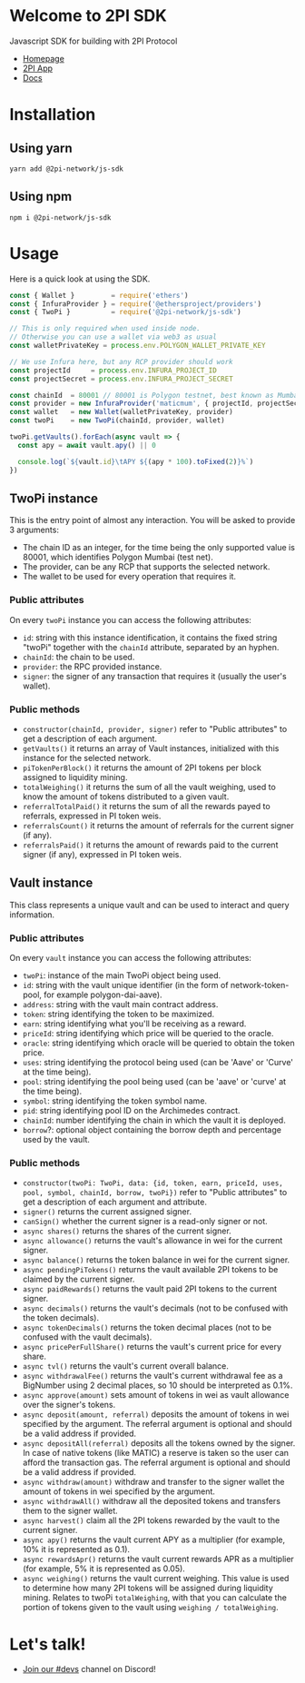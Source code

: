 # Welcome to 2PI SDK

Javascript SDK for building with 2PI Protocol

* [Homepage](https://2pi.network)
* [2PI App](https://app.2pi.network/)
* [Docs](https://docs.2pi.network)

# Installation

## Using yarn

```console
yarn add @2pi-network/js-sdk
```

## Using npm

```console
npm i @2pi-network/js-sdk
```

# Usage

Here is a quick look at using the SDK.

```js
const { Wallet }         = require('ethers')
const { InfuraProvider } = require('@ethersproject/providers')
const { TwoPi }          = require('@2pi-network/js-sdk')

// This is only required when used inside node.
// Otherwise you can use a wallet via web3 as usual
const walletPrivateKey = process.env.POLYGON_WALLET_PRIVATE_KEY

// We use Infura here, but any RCP provider should work
const projectId     = process.env.INFURA_PROJECT_ID
const projectSecret = process.env.INFURA_PROJECT_SECRET

const chainId  = 80001 // 80001 is Polygon testnet, best known as Mumbai
const provider = new InfuraProvider('maticmum', { projectId, projectSecret })
const wallet   = new Wallet(walletPrivateKey, provider)
const twoPi    = new TwoPi(chainId, provider, wallet)

twoPi.getVaults().forEach(async vault => {
  const apy = await vault.apy() || 0

  console.log(`${vault.id}\tAPY ${(apy * 100).toFixed(2)}%`)
})
```


## TwoPi instance

This is the entry point of almost any interaction. You will be asked to provide 3 arguments:

* The chain ID as an integer, for the time being the only supported value is 80001, which identifies Polygon Mumbai (test net).
* The provider, can be any RCP that supports the selected network.
* The wallet to be used for every operation that requires it.

### Public attributes

On every `twoPi` instance you can access the following attributes:

* `id`: string with this instance identification, it contains the fixed string "twoPi" together with the `chainId` attribute, separated by an hyphen.
* `chainId`: the chain to be used.
* `provider`: the RPC provided instance.
* `signer`: the signer of any transaction that requires it (usually the user's wallet).

### Public methods

* `constructor(chainId, provider, signer)` refer to "Public attributes" to get a description of each argument.
* `getVaults()` it returns an array of Vault instances, initialized with this instance for the selected network.
* `piTokenPerBlock()` it returns the amount of 2PI tokens per block assigned to liquidity mining.
* `totalWeighing()` it returns the sum of all the vault weighing, used to know the amount of tokens distributed to a given vault.
* `referralTotalPaid()` it returns the sum of all the rewards payed to referrals, expressed in PI token weis.
* `referralsCount()` it returns the amount of referrals for the current signer (if any).
* `referralsPaid()` it returns the amount of rewards paid to the current signer (if any), expressed in PI token weis.


## Vault instance

This class represents a unique vault and can be used to interact and query information.

### Public attributes

On every `vault` instance you can access the following attributes:

* `twoPi`: instance of the main TwoPi object being used.
* `id`: string with the vault unique identifier (in the form of network-token-pool, for example polygon-dai-aave).
* `address`: string with the vault main contract address.
* `token`: string identifying the token to be maximized.
* `earn`: string identifying what you'll be receiving as a reward.
* `priceId`: string identifying which price will be queried to the oracle.
* `oracle`: string identifying which oracle will be queried to obtain the token price.
* `uses`: string identifying the protocol being used (can be 'Aave' or 'Curve' at the time being).
* `pool`: string identifying the pool being used (can be 'aave' or 'curve' at the time being).
* `symbol`: string identifying the token symbol name.
* `pid`: string identifying pool ID on the Archimedes contract.
* `chainId`: number identifying the chain in which the vault it is deployed.
* `borrow`?: optional object containing the borrow depth and percentage used by the vault.

### Public methods

* `constructor(twoPi: TwoPi, data: {id, token, earn, priceId, uses, pool, symbol, chainId, borrow, twoPi})` refer to "Public attributes" to get a description of each argument and attribute.
* `signer()` returns the current assigned signer.
* `canSign()` whether the current signer is a read-only signer or not.
* `async shares()` returns the shares of the current signer.
* `async allowance()` returns the vault's allowance in wei for the current signer.
* `async balance()` returns the token balance in wei for the current signer.
* `async pendingPiTokens()` returns the vault available 2PI tokens to be claimed by the current signer.
* `async paidRewards()` returns the vault paid 2PI tokens to the current signer.
* `async decimals()` returns the vault's decimals (not to be confused with the token decimals).
* `async tokenDecimals()` returns the token decimal places (not to be confused with the vault decimals).
* `async pricePerFullShare()` returns the vault's current price for every share.
* `async tvl()` returns the vault's current overall balance.
* `async withdrawalFee()` returns the vault's current withdrawal fee as a BigNumber using 2 decimal places, so 10 should be interpreted as 0.1%.
* `async approve(amount)` sets amount of tokens in wei as vault allowance over the signer's tokens.
* `async deposit(amount, referral)` deposits the amount of tokens in wei specified by the argument. The referral argument is optional and should be a valid address if provided.
* `async depositAll(referral)` deposits all the tokens owned by the signer. In case of native tokens (like MATIC) a reserve is taken so the user can afford the transaction gas. The referral argument is optional and should be a valid address if provided.
* `async withdraw(amount)` withdraw and transfer to the signer wallet the amount of tokens in wei specified by the argument.
* `async withdrawAll()` withdraw all the deposited tokens and transfers them to the signer wallet.
* `async harvest()` claim all the 2PI tokens rewarded by the vault to the current signer.
* `async apy()` returns the vault current APY as a multiplier (for example, 10% it is represented as 0.1).
* `async rewardsApr()` returns the vault current rewards APR as a multiplier (for example, 5% it is represented as 0.05).
* `async weighing()` returns the vault current weighing. This value is used to determine how many 2PI tokens will be assigned during liquidity mining. Relates to twoPi `totalWeighing`, with that you can calculate the portion of tokens given to the vault using `weighing / totalWeighing`.

# Let's talk!

* [Join our #devs](https://discord.gg/fyc42N2d) channel on Discord!
